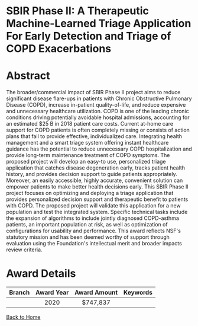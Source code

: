 
SBIR Phase II: A Therapeutic Machine-Learned Triage Application For Early Detection and Triage of COPD Exacerbations
====================================================================================================================

# Abstract


The broader/commercial impact of SBIR Phase II project aims to reduce significant disease flare-ups in patients with Chronic Obstructive Pulmonary Disease (COPD), increase in-patient quality-of-life, and reduce expensive and unnecessary healthcare utilization. COPD is one of the leading chronic conditions driving potentially avoidable hospital admissions, accounting for an estimated $25 B in 2018 patient care costs. Current at-home care support for COPD patients is often completely missing or consists of action plans that fail to provide effective, individualized care. Integrating health management and a smart triage system offering instant healthcare guidance has the potential to reduce unnecessary COPD hospitalization and provide long-term maintenance treatment of COPD symptoms. The proposed project will develop an easy-to use, personalized triage application that catches disease degeneration early, tracks patient health history, and provides decision support to guide patients appropriately. Moreover, an easily accessible, highly accurate, convenient solution can empower patients to make better health decisions early. This SBIR Phase II project focuses on optimizing and deploying a triage application that provides personalized decision support and therapeutic benefit to patients with COPD. The proposed project will validate this application for a new population and test the integrated system. Specific technical tasks include the expansion of algorithms to include jointly diagnosed COPD-asthma patients, an important population at risk, as well as optimization of configurations for usability and performance. This award reflects NSF's statutory mission and has been deemed worthy of support through evaluation using the Foundation's intellectual merit and broader impacts review criteria.  

# Award Details

|Branch|Award Year|Award Amount|Keywords|
| :---: | :---: | :---: | :---: |
||2020|$747,837||
  
  


[Back to Home](https://github.com/chrischow/dod_sbir_awards#570)